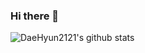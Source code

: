 ### Hi there 👋

<!--
**DaeHyun2121/DaeHyun2121** is a ✨ _special_ ✨ repository because its `README.md` (this file) appears on your GitHub profile.

Here are some ideas to get you started:

- 🔭 I’m currently working on ...
- 🌱 I’m currently learning ...
- 👯 I’m looking to collaborate on ...
- 🤔 I’m looking for help with ...
- 💬 Ask me about ...
- 📫 How to reach me: ...
- 😄 Pronouns: ...
- ⚡ Fun fact: ...
-->

![DaeHyun2121's github stats](https://github-readme-stats.vercel.app/api?username=DaeHyun2121&show_icons=true)
